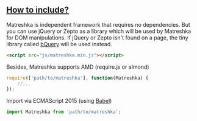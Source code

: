 ## [How to include?](#!how-to-include)
Matreshka is independent framework that requires no dependencies. But you can use jQuery or Zepto as a library which will be used by Matreshka for DOM manipulations. If jQuery or Zepto isn't found on a page, the tiny library called [bQuery](#!$b) will be used instead.



```html
<script src="js/matreshka.min.js"></script>
```

Besides, Matreshka supports AMD (require.js or almond)
```js
require(['path/to/matreshka'], function(Matreshka) {
	//...
});
```

Import via ECMAScript 2015 (using [Babel](http://babeljs.io/))
```js
import Matreshka from 'path/to/matreshka';
```
